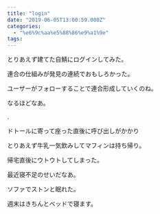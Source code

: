 ```yaml
---
title: "login"
date: "2019-06-05T13:00:59.000Z"
categories: 
  - "%e6%9c%aa%e5%88%86%e9%a1%9e"
tags: 
---
```


とりあえず建てた自鯖にログインしてみた。

連合の仕組みが発見の連続でおもしろかった。

ユーザーがフォローすることで連合形成していくのね。

なるほどなあ。

.

ドトールに寄って座った直後に呼び出しがかかり

とりあえず牛乳一気飲みしてマフィンは持ち帰り。

帰宅直後にウトウトしてしまった。

最近寝不足のせいだなあ。

ソファでストンと眠れた。

週末はきちんとベッドで寝ます。
